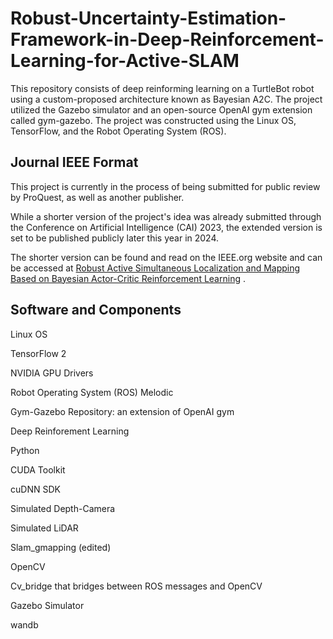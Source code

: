 # Robust-Uncertainty-Estimation-Framework-in-Deep-Reinforcement-Learning-for-Active-SLAM
This repository consists of deep reinforming learning on a TurtleBot robot using a custom-proposed architecture known as Bayesian A2C. The project utilized the Gazebo simulator and an open-source OpenAI gym extension called gym-gazebo. The project was constructed using the Linux OS, TensorFlow, and the Robot Operating System (ROS).


## Journal IEEE Format
This project is currently in the process of being submitted for public review by ProQuest, as well as another publisher. 

While a shorter version of the project's idea was already submitted through the Conference on Artificial Intelligence (CAI) 2023, the extended version is set to be published publicly later this year in 2024.

The shorter version can be found and read on the IEEE.org website and can be accessed at [Robust Active Simultaneous Localization and Mapping Based on Bayesian Actor-Critic Reinforcement Learning](https://ieeexplore.ieee.org/document/10195002) .



## Software and Components
Linux OS

TensorFlow 2

NVIDIA GPU Drivers

Robot Operating System (ROS) Melodic

Gym-Gazebo Repository: an extension of OpenAI gym 

Deep Reinforement Learning

Python

CUDA Toolkit

cuDNN SDK

Simulated Depth-Camera

Simulated LiDAR

Slam_gmapping (edited)

OpenCV

Cv_bridge that bridges between ROS messages and OpenCV

Gazebo Simulator

wandb


